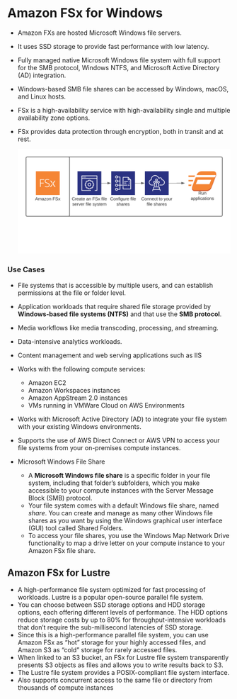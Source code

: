 # Amazon FSx for Windows

- Amazon FXs are hosted Microsoft Windows file servers.

-  It uses SSD storage to provide fast performance with low latency.

- Fully managed native Microsoft Windows file system with full support for the SMB protocol, Windows NTFS, and Microsoft Active Directory (AD) integration.

- Windows-based SMB file shares can be accessed by Windows, macOS, and Linux hosts.

- FSx is a high-availability service with high-availability single and multiple availability zone options. 

- FSx provides data protection through encryption, both in transit and at rest.

  ![FSx](/compute/images/FSx.png)

### **Use Cases**

- File systems that is accessible by multiple users, and can establish permissions at the file or folder level.
- Application workloads that require shared file storage provided by **Windows-based file systems (NTFS)** and that use the **SMB protocol**.
- Media workflows like media transcoding, processing, and streaming.
- Data-intensive analytics workloads.
- Content management and web serving applications such as IIS

- Works with the following compute services:
  - Amazon EC2
  - Amazon Workspaces instances
  - Amazon AppStream 2.0 instances
  - VMs running in VMWare Cloud on AWS Environments

- Works with Microsoft Active Directory (AD) to integrate your file system with your existing Windows environments.
- Supports the use of AWS Direct Connect or AWS VPN to access your file systems from your on-premises compute instances.
- Microsoft Windows File Share
  - A **Microsoft Windows file share** is a specific folder in your file system, including that folder’s subfolders, which you make accessible to your compute instances with the Server Message Block (SMB) protocol.
  - Your file system comes with a default Windows file share, named *share*. You can create and manage as many other Windows file shares as you want by using the Windows graphical user interface (GUI) tool called Shared Folders.
  - To access your file shares, you use the Windows Map Network Drive functionality to map a drive letter on your compute instance to your Amazon FSx file share.

## **Amazon FSx for Lustre**

- A high-performance file system optimized for fast processing of workloads. Lustre is a popular open-source parallel file system.
- You can choose between SSD storage options and HDD storage options, each offering different levels of performance. The HDD options reduce storage costs by up to 80% for throughput-intensive workloads that don’t require the sub-millisecond latencies of SSD storage.
- Since this is a high-performance parallel file system, you can use Amazon FSx as “hot” storage for your highly accessed files, and Amazon S3 as “cold” storage for rarely accessed files.
- When linked to an S3 bucket, an FSx for Lustre file system transparently presents S3 objects as files and allows you to write results back to S3. 
- The Lustre file system provides a POSIX-compliant file system interface.
- Also supports concurrent access to the same file or directory from thousands of compute instances
